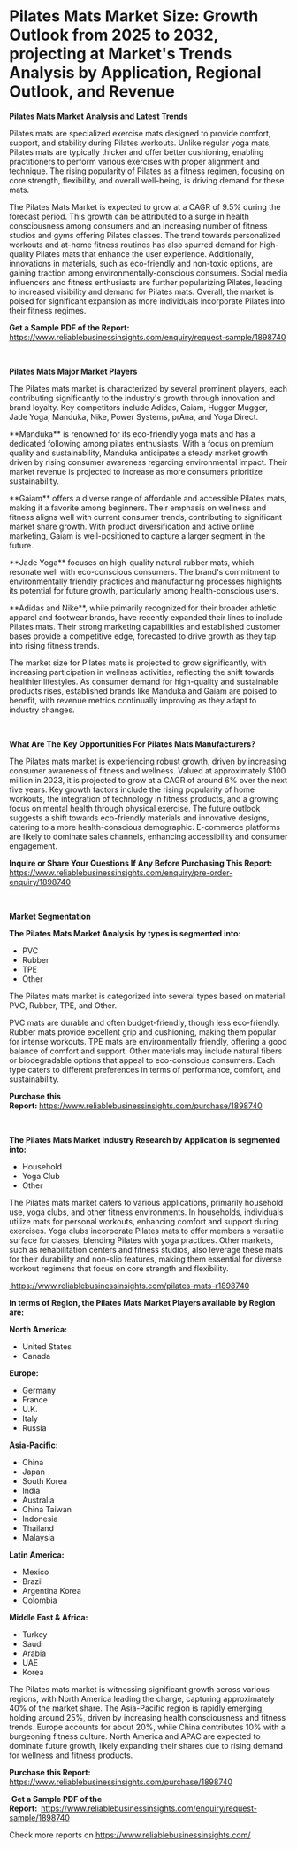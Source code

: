 <p><h1>Pilates Mats Market Size: Growth Outlook from 2025 to 2032, projecting at Market's Trends Analysis by Application, Regional Outlook, and Revenue</h1></p><p><strong>Pilates Mats Market Analysis and Latest Trends</strong></p>
<p><p>Pilates mats are specialized exercise mats designed to provide comfort, support, and stability during Pilates workouts. Unlike regular yoga mats, Pilates mats are typically thicker and offer better cushioning, enabling practitioners to perform various exercises with proper alignment and technique. The rising popularity of Pilates as a fitness regimen, focusing on core strength, flexibility, and overall well-being, is driving demand for these mats.</p><p>The Pilates Mats Market is expected to grow at a CAGR of 9.5% during the forecast period. This growth can be attributed to a surge in health consciousness among consumers and an increasing number of fitness studios and gyms offering Pilates classes. The trend towards personalized workouts and at-home fitness routines has also spurred demand for high-quality Pilates mats that enhance the user experience. Additionally, innovations in materials, such as eco-friendly and non-toxic options, are gaining traction among environmentally-conscious consumers. Social media influencers and fitness enthusiasts are further popularizing Pilates, leading to increased visibility and demand for Pilates mats. Overall, the market is poised for significant expansion as more individuals incorporate Pilates into their fitness regimes.</p></p>
<p><strong>Get a Sample PDF of the Report:&nbsp;</strong> <a href="https://www.reliablebusinessinsights.com/enquiry/request-sample/1898740?utm_campaign=3109&utm_medium=2&utm_source=Github&utm_content=ia&utm_term=04042025&utm_id=pilates-mats">https://www.reliablebusinessinsights.com/enquiry/request-sample/1898740</a></p>
<p>&nbsp;</p>
<p><strong>Pilates Mats Major Market Players</strong></p>
<p><p>The Pilates mats market is characterized by several prominent players, each contributing significantly to the industry's growth through innovation and brand loyalty. Key competitors include Adidas, Gaiam, Hugger Mugger, Jade Yoga, Manduka, Nike, Power Systems, prAna, and Yoga Direct.</p><p>**Manduka** is renowned for its eco-friendly yoga mats and has a dedicated following among pilates enthusiasts. With a focus on premium quality and sustainability, Manduka anticipates a steady market growth driven by rising consumer awareness regarding environmental impact. Their market revenue is projected to increase as more consumers prioritize sustainability. </p><p>**Gaiam** offers a diverse range of affordable and accessible Pilates mats, making it a favorite among beginners. Their emphasis on wellness and fitness aligns well with current consumer trends, contributing to significant market share growth. With product diversification and active online marketing, Gaiam is well-positioned to capture a larger segment in the future.</p><p>**Jade Yoga** focuses on high-quality natural rubber mats, which resonate well with eco-conscious consumers. The brand's commitment to environmentally friendly practices and manufacturing processes highlights its potential for future growth, particularly among health-conscious users.</p><p>**Adidas and Nike**, while primarily recognized for their broader athletic apparel and footwear brands, have recently expanded their lines to include Pilates mats. Their strong marketing capabilities and established customer bases provide a competitive edge, forecasted to drive growth as they tap into rising fitness trends.</p><p>The market size for Pilates mats is projected to grow significantly, with increasing participation in wellness activities, reflecting the shift towards healthier lifestyles. As consumer demand for high-quality and sustainable products rises, established brands like Manduka and Gaiam are poised to benefit, with revenue metrics continually improving as they adapt to industry changes.</p></p>
<p>&nbsp;</p>
<p><strong>What Are The Key Opportunities For Pilates Mats Manufacturers?</strong></p>
<p><p>The Pilates mats market is experiencing robust growth, driven by increasing consumer awareness of fitness and wellness. Valued at approximately $100 million in 2023, it is projected to grow at a CAGR of around 6% over the next five years. Key growth factors include the rising popularity of home workouts, the integration of technology in fitness products, and a growing focus on mental health through physical exercise. The future outlook suggests a shift towards eco-friendly materials and innovative designs, catering to a more health-conscious demographic. E-commerce platforms are likely to dominate sales channels, enhancing accessibility and consumer engagement.</p></p>
<p><strong>Inquire or Share Your Questions If Any Before Purchasing This Report:</strong> <a href="https://www.reliablebusinessinsights.com/enquiry/pre-order-enquiry/1898740?utm_campaign=3109&utm_medium=2&utm_source=Github&utm_content=ia&utm_term=04042025&utm_id=pilates-mats">https://www.reliablebusinessinsights.com/enquiry/pre-order-enquiry/1898740</a></p>
<p>&nbsp;</p>
<p><strong>Market Segmentation</strong></p>
<p><strong>The Pilates Mats Market Analysis by types is segmented into:</strong></p>
<p><ul><li>PVC</li><li>Rubber</li><li>TPE</li><li>Other</li></ul></p>
<p><p>The Pilates mats market is categorized into several types based on material: PVC, Rubber, TPE, and Other. </p><p>PVC mats are durable and often budget-friendly, though less eco-friendly. Rubber mats provide excellent grip and cushioning, making them popular for intense workouts. TPE mats are environmentally friendly, offering a good balance of comfort and support. Other materials may include natural fibers or biodegradable options that appeal to eco-conscious consumers. Each type caters to different preferences in terms of performance, comfort, and sustainability.</p></p>
<p><strong>Purchase this Report:&nbsp;</strong><a href="https://www.reliablebusinessinsights.com/purchase/1898740?utm_campaign=3109&utm_medium=2&utm_source=Github&utm_content=ia&utm_term=04042025&utm_id=pilates-mats">https://www.reliablebusinessinsights.com/purchase/1898740</a></p>
<p>&nbsp;</p>
<p><strong>The Pilates Mats Market Industry Research by Application is segmented into:</strong></p>
<p><ul><li>Household</li><li>Yoga Club</li><li>Other</li></ul></p>
<p><p>The Pilates mats market caters to various applications, primarily household use, yoga clubs, and other fitness environments. In households, individuals utilize mats for personal workouts, enhancing comfort and support during exercises. Yoga clubs incorporate Pilates mats to offer members a versatile surface for classes, blending Pilates with yoga practices. Other markets, such as rehabilitation centers and fitness studios, also leverage these mats for their durability and non-slip features, making them essential for diverse workout regimens that focus on core strength and flexibility.</p></p>
<p><a href="https://www.reliablebusinessinsights.com/pilates-mats-r1898740?utm_campaign=3109&utm_medium=2&utm_source=Github&utm_content=ia&utm_term=04042025&utm_id=pilates-mats">&nbsp;https://www.reliablebusinessinsights.com/pilates-mats-r1898740</a></p>
<p><strong>In terms of Region, the Pilates Mats Market Players available by Region are:</strong></p>
<p>
    <p> <strong> North America: </strong>
        <ul>
            <li>United States</li>
            <li>Canada</li>
        </ul>
        </p> 
    <p> <strong> Europe: </strong>
        <ul>
            <li>Germany</li>
            <li>France</li>
            <li>U.K.</li>
            <li>Italy</li>
            <li>Russia</li>
        </ul>
        </p> 
    <p> <strong> Asia-Pacific: </strong>
        <ul>
            <li>China</li>
            <li>Japan</li>
            <li>South Korea</li>
            <li>India</li>
            <li>Australia</li>
            <li>China Taiwan</li>
            <li>Indonesia</li>
            <li>Thailand</li>
            <li>Malaysia</li>
        </ul>
        </p> 
    <p> <strong> Latin America: </strong>
        <ul>
            <li>Mexico</li>
            <li>Brazil</li>
            <li>Argentina Korea</li>
            <li>Colombia</li>
        </ul>
        </p> 
    <p> <strong> Middle East & Africa: </strong>
        <ul>
            <li>Turkey</li>
            <li>Saudi</li>
            <li>Arabia</li>
            <li>UAE</li>
            <li>Korea</li>
        </ul>
    </p>
    </p>
<p><p>The Pilates mats market is witnessing significant growth across various regions, with North America leading the charge, capturing approximately 40% of the market share. The Asia-Pacific region is rapidly emerging, holding around 25%, driven by increasing health consciousness and fitness trends. Europe accounts for about 20%, while China contributes 10% with a burgeoning fitness culture. North America and APAC are expected to dominate future growth, likely expanding their shares due to rising demand for wellness and fitness products.</p></p>
<p><strong>Purchase this Report: </strong><a href="https://www.reliablebusinessinsights.com/purchase/1898740?utm_campaign=3109&utm_medium=2&utm_source=Github&utm_content=ia&utm_term=04042025&utm_id=pilates-mats">https://www.reliablebusinessinsights.com/purchase/1898740</a></p>
<p>&nbsp;<strong>Get a Sample PDF of the Report:&nbsp;&nbsp;</strong><a href="https://www.reliablebusinessinsights.com/enquiry/request-sample/1898740?utm_campaign=3109&utm_medium=2&utm_source=Github&utm_content=ia&utm_term=04042025&utm_id=pilates-mats">https://www.reliablebusinessinsights.com/enquiry/request-sample/1898740</a></p>
<p><strong></strong></p>
<p>Check more reports on <a href="https://www.reliablebusinessinsights.com/?utm_campaign=3109&utm_medium=2&utm_source=Github&utm_content=ia&utm_term=04042025&utm_id=pilates-mats">https://www.reliablebusinessinsights.com/</a></p>